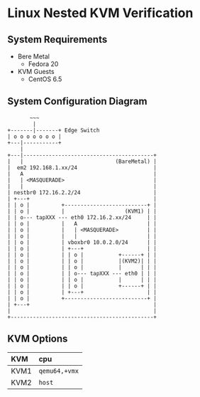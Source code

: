 Linux Nested KVM Verification
=============================

System Requirements
-------------------

+ Bere Metal
  + Fedora 20
+ KVM Guests
  + CentOS 6.5

System Configuration Diagram
----------------------------

````
       ~~~
        |
+-------|-------+ Edge Switch
| o o o o o o o |
+---|-----------+
    |
+---|-----------------------------------------+
|   |                             (BareMetal) |
|  em2 192.168.1.xx/24                        |
|   A                                         |
|   | <MASQUERADE>                            |
|   |                                         |
| nestbr0 172.16.2.2/24                       |
| +---+                                       |
| | o |          +--------------------------+ |
| | o |          |                   (KVM1) | |
| | o--- tapXXX --- eth0 172.16.2.xx/24     | |
| | o |          |   A                      | |
| | o |          |   | <MASQUERADE>         | |
| | o |          |   |                      | |
| | o |          | vboxbr0 10.0.2.0/24      | |
| | o |          | +---+                    | |
| | o |          | | o |           +------+ | |
| | o |          | | o |           |(KVM2)| | |
| | o |          | | o |           |      | | |
| | o |          | | o--- tapXXX --- eth0 | | |
| | o |          | | o |           |      | | |
| | o |          | | o |           +------+ | |
| | o |          | +---+                    | |
| | o |          +--------------------------+ |
| +---+                                       |
|                                             |
+---------------------------------------------+
````

KVM Options
-----------

| KVM   | cpu           |
|:------|:--------------|
| KVM1  | `qemu64,+vmx` |
| KVM2  | `host`        |

